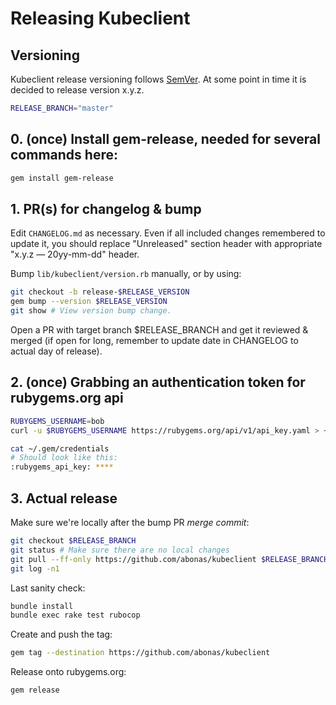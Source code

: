 # Releasing Kubeclient

## Versioning
Kubeclient release versioning follows [SemVer](https://semver.org/).
At some point in time it is decided to release version x.y.z.

```bash
RELEASE_BRANCH="master"
```

## 0. (once) Install gem-release, needed for several commands here:

```bash
gem install gem-release
```

## 1. PR(s) for changelog & bump

Edit `CHANGELOG.md` as necessary.  Even if all included changes remembered to update it, you should replace "Unreleased" section header with appropriate "x.y.z — 20yy-mm-dd" header.

Bump `lib/kubeclient/version.rb` manually, or by using:
```bash
git checkout -b release-$RELEASE_VERSION
gem bump --version $RELEASE_VERSION
git show # View version bump change.
```

Open a PR with target branch $RELEASE_BRANCH and get it reviewed & merged (if open for long, remember to update date in CHANGELOG to actual day of release).

## 2. (once) Grabbing an authentication token for rubygems.org api
```bash
RUBYGEMS_USERNAME=bob
curl -u $RUBYGEMS_USERNAME https://rubygems.org/api/v1/api_key.yaml > ~/.gem/credentials; chmod 0600 ~/.gem/credentials

cat ~/.gem/credentials
# Should look like this:
:rubygems_api_key: ****
```

## 3. Actual release

Make sure we're locally after the bump PR *merge commit*:
```bash
git checkout $RELEASE_BRANCH
git status # Make sure there are no local changes
git pull --ff-only https://github.com/abonas/kubeclient $RELEASE_BRANCH
git log -n1
```

Last sanity check:
```bash
bundle install
bundle exec rake test rubocop
```

Create and push the tag:
```bash
gem tag --destination https://github.com/abonas/kubeclient
```

Release onto rubygems.org:
```bash
gem release
```
